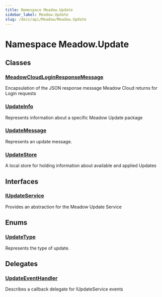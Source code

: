 ```yaml
---
title: Namespace Meadow.Update
sidebar_label: Meadow.Update
slug: /docs/api/Meadow/Meadow.Update
---
```

# Namespace Meadow.Update
## Classes
### [MeadowCloudLoginResponseMessage](../Meadow.Update/MeadowCloudLoginResponseMessage)
Encapsulation of the JSON response message Meadow Cloud returns for Login requests
### [UpdateInfo](../Meadow.Update/UpdateInfo)
Represents information about a specific Meadow Update package
### [UpdateMessage](../Meadow.Update/UpdateMessage)
Represents an update message.
### [UpdateStore](../Meadow.Update/UpdateStore)
A local store for holding information about available and applied Updates
## Interfaces
### [IUpdateService](../Meadow.Update/IUpdateService)
Provides an abstraction for the Meadow Update Service
## Enums
### [UpdateType](../Meadow.Update/UpdateType)
Represents the type of update.
## Delegates
### [UpdateEventHandler](../Meadow.Update/UpdateEventHandler)
Describes a callback delegate for IUpdateService events
